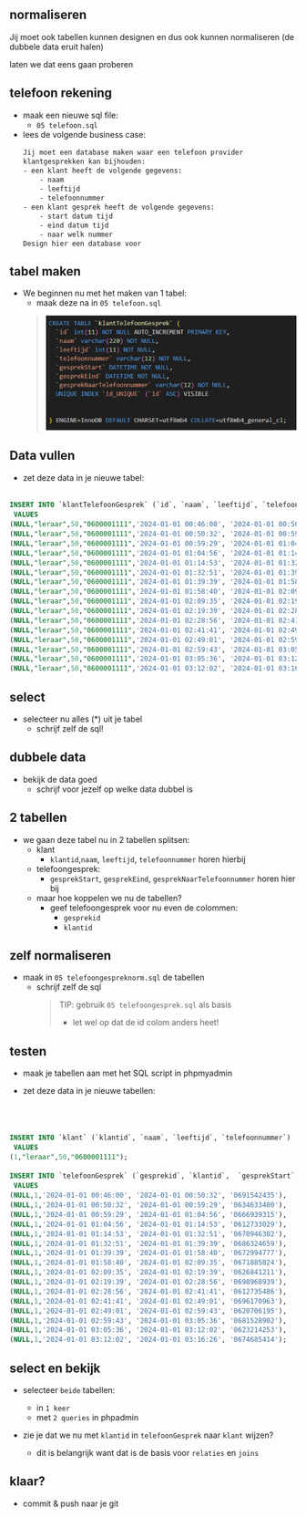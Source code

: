 ## normaliseren

Jij moet ook tabellen kunnen designen en dus ook kunnen normaliseren
(de dubbele data eruit halen)

laten we dat eens gaan proberen

## telefoon rekening

- maak een nieuwe sql file:
    - `05 telefoon.sql`
- lees de volgende business case:
    ```
    Jij moet een database maken waar een telefoon provider klantgesprekken kan bijhouden:
    - een klant heeft de volgende gegevens:
        - naam
        - leeftijd
        - telefoonnummer
    - een klant gesprek heeft de volgende gegevens:
        - start datum tijd
        - eind datum tijd
        - naar welk nummer
    Design hier een database voor

    ```
## tabel maken

- We beginnen nu met het maken van 1 tabel:
    - maak deze na in `05 telefoon.sql`
    > ![](img/telefoongesprek.PNG)


## Data vullen


- zet deze data in je nieuwe tabel:
```SQL

INSERT INTO `klantTelefoonGesprek` (`id`, `naam`, `leeftijd`, `telefoonnummer`, `gesprekStart`, `gesprekEind`, `gesprekNaarTelefoonnummer`)
 VALUES 
(NULL,"leraar",50,"0600001111",'2024-01-01 00:46:00', '2024-01-01 00:50:32', '0691542435'),
(NULL,"leraar",50,"0600001111",'2024-01-01 00:50:32', '2024-01-01 00:59:29', '0634633400'),
(NULL,"leraar",50,"0600001111",'2024-01-01 00:59:29', '2024-01-01 01:04:56', '0666939315'),
(NULL,"leraar",50,"0600001111",'2024-01-01 01:04:56', '2024-01-01 01:14:53', '0612733029'),
(NULL,"leraar",50,"0600001111",'2024-01-01 01:14:53', '2024-01-01 01:32:51', '0670946302'),
(NULL,"leraar",50,"0600001111",'2024-01-01 01:32:51', '2024-01-01 01:39:39', '0686324659'),
(NULL,"leraar",50,"0600001111",'2024-01-01 01:39:39', '2024-01-01 01:58:40', '0672994777'),
(NULL,"leraar",50,"0600001111",'2024-01-01 01:58:40', '2024-01-01 02:09:35', '0671885824'),
(NULL,"leraar",50,"0600001111",'2024-01-01 02:09:35', '2024-01-01 02:19:39', '0626841211'),
(NULL,"leraar",50,"0600001111",'2024-01-01 02:19:39', '2024-01-01 02:28:56', '0698968939'),
(NULL,"leraar",50,"0600001111",'2024-01-01 02:28:56', '2024-01-01 02:41:41', '0612735486'),
(NULL,"leraar",50,"0600001111",'2024-01-01 02:41:41', '2024-01-01 02:49:01', '0696170963'),
(NULL,"leraar",50,"0600001111",'2024-01-01 02:49:01', '2024-01-01 02:59:43', '0620706195'),
(NULL,"leraar",50,"0600001111",'2024-01-01 02:59:43', '2024-01-01 03:05:36', '0681528902'),
(NULL,"leraar",50,"0600001111",'2024-01-01 03:05:36', '2024-01-01 03:12:02', '0623214253'),
(NULL,"leraar",50,"0600001111",'2024-01-01 03:12:02', '2024-01-01 03:16:26', '0674685414');

```

## select

- selecteer nu alles (*) uit je tabel
    - schrijf zelf de sql!

## dubbele data

- bekijk de data goed
    - schrijf voor jezelf op welke data dubbel is

## 2 tabellen

- we gaan deze tabel nu in 2 tabellen splitsen:
    - klant
        - `klantid`,`naam`, `leeftijd`, `telefoonnummer` horen hierbij
    - telefoongesprek:
        - `gesprekStart`, `gesprekEind`, `gesprekNaarTelefoonnummer` horen hier bij
    - maar hoe koppelen we nu de tabellen?
        - geef telefoongesprek voor nu even de colommen:
            - `gesprekid`
            - `klantid`

## zelf normaliseren

- maak in `05 telefoongespreknorm.sql` de tabellen
    - schrijf zelf de sql
        > TIP: gebruik `05 telefoongesprek.sql` als basis
        > - let wel op dat de id colom anders heet!

## testen

- maak je tabellen aan met het SQL script in phpmyadmin

- zet deze data in je nieuwe tabellen:
```SQL



INSERT INTO `klant` (`klantid`, `naam`, `leeftijd`, `telefoonnummer`)
 VALUES 
(1,"leraar",50,"0600001111");

INSERT INTO `telefoonGesprek` (`gesprekid`, `klantid`,  `gesprekStart`, `gesprekEind`, `gesprekNaarTelefoonnummer`)
 VALUES 
(NULL,1,'2024-01-01 00:46:00', '2024-01-01 00:50:32', '0691542435'),
(NULL,1,'2024-01-01 00:50:32', '2024-01-01 00:59:29', '0634633400'),
(NULL,1,'2024-01-01 00:59:29', '2024-01-01 01:04:56', '0666939315'),
(NULL,1,'2024-01-01 01:04:56', '2024-01-01 01:14:53', '0612733029'),
(NULL,1,'2024-01-01 01:14:53', '2024-01-01 01:32:51', '0670946302'),
(NULL,1,'2024-01-01 01:32:51', '2024-01-01 01:39:39', '0686324659'),
(NULL,1,'2024-01-01 01:39:39', '2024-01-01 01:58:40', '0672994777'),
(NULL,1,'2024-01-01 01:58:40', '2024-01-01 02:09:35', '0671885824'),
(NULL,1,'2024-01-01 02:09:35', '2024-01-01 02:19:39', '0626841211'),
(NULL,1,'2024-01-01 02:19:39', '2024-01-01 02:28:56', '0698968939'),
(NULL,1,'2024-01-01 02:28:56', '2024-01-01 02:41:41', '0612735486'),
(NULL,1,'2024-01-01 02:41:41', '2024-01-01 02:49:01', '0696170963'),
(NULL,1,'2024-01-01 02:49:01', '2024-01-01 02:59:43', '0620706195'),
(NULL,1,'2024-01-01 02:59:43', '2024-01-01 03:05:36', '0681528902'),
(NULL,1,'2024-01-01 03:05:36', '2024-01-01 03:12:02', '0623214253'),
(NULL,1,'2024-01-01 03:12:02', '2024-01-01 03:16:26', '0674685414');

```

## select en bekijk

- selecteer `beide` tabellen:
    - in `1 keer `
    - met `2 queries` in phpadmin

- zie je dat we nu met `klantid` in `telefoonGesprek` naar `klant` wijzen?
    - dit is belangrijk want dat is de basis voor `relaties` en `joins`
    
## klaar?

- commit & push naar je git